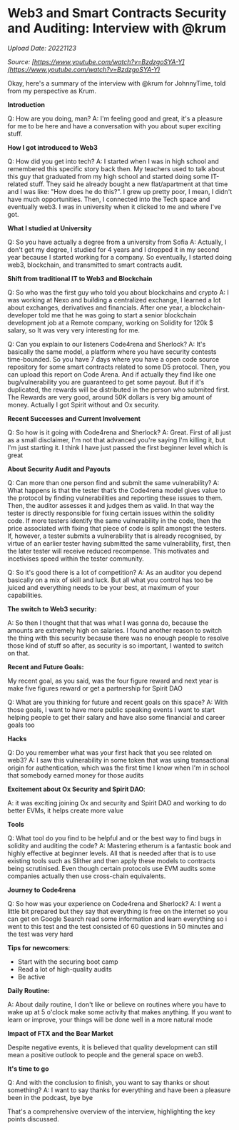 # Web3 and Smart Contracts Security and Auditing: Interview with @krum

*Upload Date: 20221123*

*Source: [https://www.youtube.com/watch?v=BzdzgoSYA-Y](https://www.youtube.com/watch?v=BzdzgoSYA-Y)*

Okay, here's a summary of the interview with @krum for JohnnyTime, told from my perspective as Krum.

**Introduction**

Q: How are you doing, man?
A: I'm feeling good and great, it's a pleasure for me to be here and have a conversation with you about super exciting stuff.

**How I got introduced to Web3**

Q: How did you get into tech?
A: I started when I was in high school and remembered this specific story back then.
My teachers used to talk about this guy that graduated from my high school and started doing some IT-related stuff.
They said he already bought a new flat/apartment at that time and I was like: "How does he do this?".
I grew up pretty poor, I mean, I didn't have much opportunities. Then, I connected into the Tech space and eventually web3.
I was in university when it clicked to me and where I've got.

**What I studied at University**

Q: So you have actually a degree from a university from Sofia
A: Actually, I don't get my degree, I studied for 4 years and I dropped it in my second year because I started working for a company.
So eventually, I started doing web3, blockchain, and transmitted to smart contracts audit.

**Shift from traditional IT to Web3 and Blockchain**

Q: So who was the first guy who told you about blockchains and crypto
A: I was working at Nexo and building a centralized exchange, I learned a lot about exchanges, derivatives and financials.
After one year, a blockchain-developer told me that he was going to start a senior blockchain development job at a Remote company, working on Solidity for 120k $ salary, so It was very very interesting for me.

Q: Can you explain to our listeners Code4rena and Sherlock?
A: It's basically the same model, a platform where you have security contests time-bounded. So you have 7 days where you have a open code source repository for some smart contracts related to some D5 protocol. Then, you can upload this report on Code Arena. And if actually they find like one bug/vulnerability you are guaranteed to get some payout. But if it's duplicated, the rewards will be distributed in the person who submited first. The Rewards are very good, around 50K dollars is very big amount of money. Actually I got Spirit without and Ox security.

**Recent Successes and Current Involvement**

Q: So how is it going with Code4rena and Sherlock?
A: Great. First of all just as a small disclaimer, I'm not that advanced you're saying I'm killing it, but I'm just starting it. I think I have just passed the first beginner level which is great

**About Security Audit and Payouts**

Q: Can more than one person find and submit the same vulnerability?
A: What happens is that the tester that’s the Code4rena model gives value to the protocol by finding vulnerabilities and reporting these issues to them. Then, the auditor assesses it and judges them as valid. In that way the tester is directly responsible for fixing certain issues within the solidity code. If more testers identify the same vulnerability in the code, then the price associated with fixing that piece of code is split amongst the testers. If, however, a tester submits a vulnerability that is already recognised, by virtue of an earlier tester having submitted the same vulnerability, first, then the later tester will receive reduced recompense. This motivates and incetivises speed within the tester community.

Q: So it's good there is a lot of competition?
A: As an auditor you depend basically on a mix of skill and luck. But all what you control has too be juiced and everything needs to be your best, at maximum of your capabilities.

**The switch to Web3 security:**

A: So then I thought that that was what I was gonna do, because the amounts are extremely high on salaries. I found another reason to switch the thing with this security because there was no enough people to resolve those kind of stuff so after, as security is so important, I wanted to switch on that.

**Recent and Future Goals:**

My recent goal, as you said, was the four figure reward and next year is make five figures reward or get a partnership for Spirit DAO

Q: What are you thinking for future and recent goals on this space?
A: With those goals, I want to have more public speaking events I want to start helping people to get their salary and have also some financial and career goals too

**Hacks**

Q: Do you remember what was your first hack that you see related on web3?
A: I saw this vulnerability in some token that was using transactional origin for authentication, which was the first time I know when I'm in school that somebody earned money for those audits

**Excitement about Ox Security and Spirit DAO**:

A: it was exciting joining Ox and security and Spirit DAO and working to do better EVMs, it helps create more value

**Tools**

Q: What tool do you find to be helpful and or the best way to find bugs in solidity and auditing the code?
A: Mastering etherum is a fantastic book and highly effective at beginner levels. All that is needed after that is to use existing tools such as Slither and then apply these models to contracts being scrutinised. Even though certain protocols use EVM audits some companies actually then use cross-chain equivalents.

**Journey to Code4rena**

Q: So how was your experience on Code4rena and Sherlock?
A: I went a little bit prepared but they say that everything is free on the internet so you can get on Google Search read some information and learn everything so i went to this test and the test consisted of 60 questions in 50 minutes and the test was very hard

**Tips for newcomers**:

*   Start with the securing boot camp
*   Read a lot of high-quality audits
*   Be active

**Daily Routine:**

A: About daily routine, I don't like or believe on routines where you have to wake up at 5 o'clock make some activity that makes anything. If you want to learn or improve, your things will be done well in a more natural mode

**Impact of FTX and the Bear Market**

Despite negative events, it is believed that quality development can still mean a positive outlook to people and the general space on web3.

**It's time to go**

Q: And with the conclusion to finish, you want to say thanks or shout something?
A: I want to say thanks for everything and have been a pleasure been in the podcast, bye bye

That's a comprehensive overview of the interview, highlighting the key points discussed.